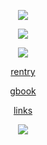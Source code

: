 
<p align="center"><img src="https://media.discordapp.net/attachments/1134064625760075887/1243783974510399519/Untitled975_20240525122017.png?ex=6652bb97&is=66516a17&hm=0aeb0981498271900f2ce6ed040d4b83c2162121c94609ba71766111fc95e4d5&=&format=webp&quality=lossless&width=1440&height=133"/> </p>

<p align="center"><img src="https://media.discordapp.net/attachments/1134064625760075887/1243783975026163783/Untitled975_20240525121847.png?ex=6652bb98&is=66516a18&hm=1bd7953a327501b26ff58a6a231416e1331b2e37af53d690e0787fbebb545c16&=&format=webp&quality=lossless&width=1317&height=741" /></p>

<p align="center"><img src="https://media.discordapp.net/attachments/1134064625760075887/1243783974510399519/Untitled975_20240525122017.png?ex=6652bb97&is=66516a17&hm=0aeb0981498271900f2ce6ed040d4b83c2162121c94609ba71766111fc95e4d5&=&format=webp&quality=lossless&width=1440&height=133" /></p>

<p align="center">
<a href="https://rentry.co/animulachoragi-" align="center">
rentry
</a>
</p>

<p align="center">
<a href="https://crunchybao.123guestbook.com">
gbook
</a>
</p>

<p align="center">
<a href="https://rentry.co/furinap">
links
</a>
</p>

<p align="center"><img src="https://media.discordapp.net/attachments/1134064625760075887/1243783974510399519/Untitled975_20240525122017.png?ex=6652bb97&is=66516a17&hm=0aeb0981498271900f2ce6ed040d4b83c2162121c94609ba71766111fc95e4d5&=&format=webp&quality=lossless&width=1440&height=133"/> </p>
